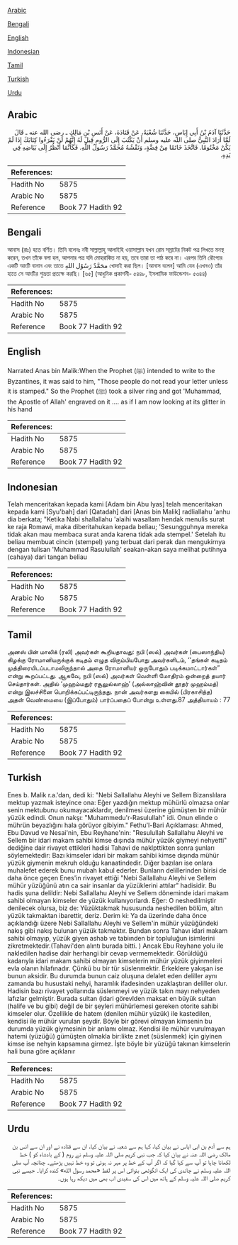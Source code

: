[Arabic](#arabic)

[Bengali](#bengali)

[English](#english)

[Indonesian](#indonesian)

[Tamil](#tamil)

[Turkish](#turkish)

[Urdu](#urdu)

## Arabic


<div dir="rtl" lang="ar" style={{fontSize:'larger',backgroundColor:'#f8f9fa',padding:20}}>
حَدَّثَنَا آدَمُ بْنُ أَبِي إِيَاسٍ، حَدَّثَنَا شُعْبَةُ، عَنْ قَتَادَةَ، عَنْ أَنَسِ بْنِ مَالِكٍ ـ رضى الله عنه ـ قَالَ لَمَّا أَرَادَ النَّبِيُّ صلى الله عليه وسلم أَنْ يَكْتُبَ إِلَى الرُّومِ قِيلَ لَهُ إِنَّهُمْ لَنْ يَقْرَءُوا كِتَابَكَ إِذَا لَمْ يَكُنْ مَخْتُومًا‏.‏ فَاتَّخَذَ خَاتَمًا مِنْ فِضَّةٍ، وَنَقْشُهُ مُحَمَّدٌ رَسُولُ اللَّهِ‏.‏ فَكَأَنَّمَا أَنْظُرُ إِلَى بَيَاضِهِ فِي يَدِهِ‏.‏
</div>
<div style={{backgroundColor:'#f8f9fa',padding:20, marginBottom: 10}}><table> <thead> <tr> <th>References:</th> <th></th> </tr> </thead> <tbody><tr><td>Hadith No</td><td>5875</td></tr><tr><td>Arabic No</td><td>5875</td></tr><tr><td>Reference</td><td>Book 77 Hadith 92</td></tr></tbody></table></div>

## Bengali


<div dir="ltr" lang="bn" style={{fontSize:'larger',backgroundColor:'#f8f9fa',padding:20}}>
আনাস (রাঃ) হতে বর্ণিত। তিনি বলেনঃ নবী সাল্লাল্লাহু আলাইহি ওয়াসাল্লাম যখন রোম সম্রাটের নিকট পত্র লিখতে মনস্থ করেন, তখন তাঁকে বলা হল, আপনার পত্র যদি মোহরাঙ্কিত না হয়, তবে তারা তা পাঠ করে না। এরপর তিনি রৌপ্যের একটি আংটি বানান এবং তাতে محَمَّدٌ رَسُوْل اللهِ খোদাই করা ছিল। [আনাস বলেন] আমি যেন (এখনও) তাঁর হাতে সে আংটির শুভ্রতা প্রত্যক্ষ করছি। [৬৫] (আধুনিক প্রকাশনী- ৫৪৪৮, ইসলামিক ফাউন্ডেশন- ৫৩৪৪)
</div>
<div style={{backgroundColor:'#f8f9fa',padding:20, marginBottom: 10}}><table> <thead> <tr> <th>References:</th> <th></th> </tr> </thead> <tbody><tr><td>Hadith No</td><td>5875</td></tr><tr><td>Arabic No</td><td>5875</td></tr><tr><td>Reference</td><td>Book 77 Hadith 92</td></tr></tbody></table></div>

## English


<div dir="ltr" lang="en" style={{fontSize:'larger',backgroundColor:'#f8f9fa',padding:20}}>
Narrated Anas bin Malik:When the Prophet (ﷺ) intended to write to the Byzantines, it was said to him, "Those people do not read your letter unless it is stamped." So the Prophet (ﷺ) took a silver ring and got 'Muhammad, the Apostle of Allah' engraved on it .... as if I am now looking at its glitter in his hand
</div>
<div style={{backgroundColor:'#f8f9fa',padding:20, marginBottom: 10}}><table> <thead> <tr> <th>References:</th> <th></th> </tr> </thead> <tbody><tr><td>Hadith No</td><td>5875</td></tr><tr><td>Arabic No</td><td>5875</td></tr><tr><td>Reference</td><td>Book 77 Hadith 92</td></tr></tbody></table></div>

## Indonesian


<div dir="ltr" lang="id" style={{fontSize:'larger',backgroundColor:'#f8f9fa',padding:20}}>
Telah menceritakan kepada kami [Adam bin Abu Iyas] telah menceritakan kepada kami [Syu'bah] dari [Qatadah] dari [Anas bin Malik] radliallahu 'anhu dia berkata; "Ketika Nabi shallallahu 'alaihi wasallam hendak menulis surat ke raja Romawi, maka diberitahukan kepada beliau; 'Sesungguhnya mereka tidak akan mau membaca surat anda karena tidak ada stempel.' Setelah itu beliau membuat cincin (stempel) yang terbuat dari perak dan mengukirnya dengan tulisan 'Muhammad Rasulullah' seakan-akan saya melihat putihnya (cahaya) dari tangan beliau
</div>
<div style={{backgroundColor:'#f8f9fa',padding:20, marginBottom: 10}}><table> <thead> <tr> <th>References:</th> <th></th> </tr> </thead> <tbody><tr><td>Hadith No</td><td>5875</td></tr><tr><td>Arabic No</td><td>5875</td></tr><tr><td>Reference</td><td>Book 77 Hadith 92</td></tr></tbody></table></div>

## Tamil


<div dir="ltr" lang="ta" style={{fontSize:'larger',backgroundColor:'#f8f9fa',padding:20}}>
அனஸ் பின் மாலிக் (ரலி) அவர்கள் கூறியதாவது: நபி (ஸல்) அவர்கள் (பைஸாந்திய) கிழக்கு ரோமானியருக்குக் கடிதம் எழுத விரும்பியபோது அவர்களிடம், ‘‘தங்கள் கடிதம் முத்திரையிடப்படாமலிருந்தால் அதை ரோமானியர் ஒருபோதும் படிக்கமாட்டார்கள்” என்று கூறப்பட்டது. ஆகவே, நபி (ஸல்) அவர்கள் வெள்ளி மோதிரம் ஒன்றைத் தயார் செய்தார்கள். அதில் ‘முஹம்மதுர் ரசூலுல்லாஹ்’ (அல்லாஹ்வின் தூதர் முஹம்மத்) என்று இலச்சினை பொறிக்கப்பட்டிருந்தது. நான் அவர்களது கையில் (பிரகாசித்த) அதன் வெண்மையை (இப்போதும்) பார்ப்பதைப் போன்று உள்ளது.87 அத்தியாயம் : 77
</div>
<div style={{backgroundColor:'#f8f9fa',padding:20, marginBottom: 10}}><table> <thead> <tr> <th>References:</th> <th></th> </tr> </thead> <tbody><tr><td>Hadith No</td><td>5875</td></tr><tr><td>Arabic No</td><td>5875</td></tr><tr><td>Reference</td><td>Book 77 Hadith 92</td></tr></tbody></table></div>

## Turkish


<div dir="ltr" lang="tr" style={{fontSize:'larger',backgroundColor:'#f8f9fa',padding:20}}>
Enes b. Malik r.a.'dan, dedi ki: "Nebi Sallallahu Aleyhi ve Sellem Bizanslılara mektup yazmak isteyince ona: Eğer yazdığın mektup mühürlü olmazsa onlar senin mektubunu okumayacaklardır, denilmesi üzerine gümüşten bir mühür yüzük edindi. Onun nakşı: "Muhammedu'r-Rasulullah" idi. Onun elinde o mührün beyazlığını hala görüyor gibiyim." Fethu'l-Bari Açıklaması: Ahmed, Ebu Davud ve Nesai'nin, Ebu Reyhane'nin: "Resulullah Sallallahu Aleyhi ve Sellem bir idari makam sahibi kimse dışında mühür yüzük giymeyi nehyetti" dediğine dair rivayet ettikleri hadisi Tahavi de naklpttikten sonra şunları söylemektedir: Bazı kimseler idari bir makam sahibi kimse dışında mühür yüzük giymenin mekruh olduğu kanaatindedir. Diğer bazıları ise onlara muhalefet ederek bunu mubah kabul ederler. Bunların delillerinden birisi de daha önce geçen Enes'in rivayet ettiği "Nebi Sallallahu Aleyhi ve Sellem mühür yüzüğünü atın ca sair insanlar da yüzüklerini attılar" hadisidir. Bu hadis şuna delildir: Nebi Sallallahu Aleyhi ve Sellem döneminde idari makam sahibi olmayan kimseler de yüzük kullanıyorlardı. Eğer: O neshedilmiştir denilecek olursa, biz de: Yüzüktakmak hususunda neshedilen bölüm, altın yüzük takmaktan ibarettir, deriz. Derim ki: Ya da üzerinde daha önce açıklandığı üzere Nebi Sallallahu Aleyhi ve Sellem'in mühür yüzüğündeki nakış gibi nakış bulunan yüzük takmaktır. Bundan sonra Tahavı idari makam sahibi olmayıp, yüzük giyen ashab ve tabiınden bir topluluğun isimlerini zikretmektedir.(Tahavi'den alıntı burada bitti. ) Ancak Ebu Reyhane yolu ile nakledilen hadise dair herhangi bir cevap vermemektedir. Görüldüğü kadarıyla idari makam sahibi olmayan kimselerin mühür yüzük giyinmeleri evla olanın hilafınadır. Çünkü bu bir tür süslenmektir. Erkeklere yakışan ise bunun aksidir. Bu durumda bunun caiz oluşuna delalet eden deliller aynı zamanda bu husustaki nehyi, haramlık ifadesinden uzaklaştıran deliller olur. Hadisin bazı rivayet yollarında süslenmeyi ve yüzük takın mayı nehyeden lafızlar gelmiştir. Burada sultan (idari görevlden maksat en büyük sultan (halife ve bu gibi) değil de bir şeyleri mühürlemesi gereken otorite sahibi kimseler olur. Özellikle de hatem (denilen mühür yüzük) ile kastedilen, kendisi ile mühür vurulan şeydir. Böyle bir görevi olmayan kimsenin bu durumda yüzük giymesinin bir anlamı olmaz. Kendisi ile mühür vurulmayan hatemi (yüzüğü) gümüşten olmakla bir:likte zınet (süslenmek) için giyinen kimse ise nehyin kapsamına girmez. İşte böyle bir yüzüğü takınan kimselerin hali buna göre açıklanır
</div>
<div style={{backgroundColor:'#f8f9fa',padding:20, marginBottom: 10}}><table> <thead> <tr> <th>References:</th> <th></th> </tr> </thead> <tbody><tr><td>Hadith No</td><td>5875</td></tr><tr><td>Arabic No</td><td>5875</td></tr><tr><td>Reference</td><td>Book 77 Hadith 92</td></tr></tbody></table></div>

## Urdu


<div dir="rtl" lang="ur" style={{fontSize:'larger',backgroundColor:'#f8f9fa',padding:20}}>
ہم سے آدم بن ابی ایاس نے بیان کیا، کہا ہم سے شعبہ نے بیان کیا، ان سے قتادہ نے اور ان سے انس بن مالک رضی اللہ عنہ نے بیان کیا کہ جب نبی کریم صلی اللہ علیہ وسلم نے روم ( کے بادشاہ کو ) خط لکھانا چاہا تو آپ سے کہا گیا کہ اگر آپ کے خط پر مہر نہ ہوئی تو وہ خط نہیں پڑھتے۔ چنانچہ آپ صلی اللہ علیہ وسلم نے چاندی کی ایک انگوٹھی بنوائی اس پر لفظ «محمد رسول الله» کندہ کرایا۔ جیسے نبی کریم صلی اللہ علیہ وسلم کے ہاتھ میں اس کی سفیدی اب بھی میں دیکھ رہا ہوں۔
</div>
<div style={{backgroundColor:'#f8f9fa',padding:20, marginBottom: 10}}><table> <thead> <tr> <th>References:</th> <th></th> </tr> </thead> <tbody><tr><td>Hadith No</td><td>5875</td></tr><tr><td>Arabic No</td><td>5875</td></tr><tr><td>Reference</td><td>Book 77 Hadith 92</td></tr></tbody></table></div>